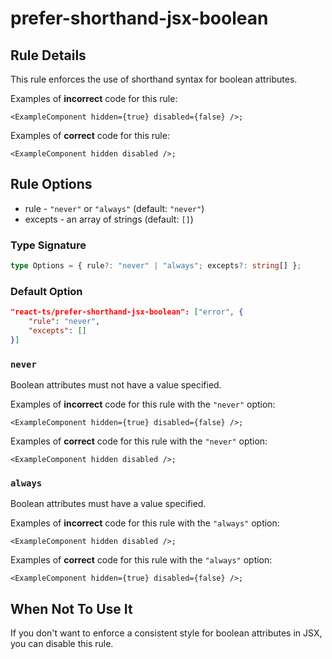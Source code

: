# prefer-shorthand-jsx-boolean

## Rule Details

This rule enforces the use of shorthand syntax for boolean attributes.

Examples of **incorrect** code for this rule:

```tsx
<ExampleComponent hidden={true} disabled={false} />;
```

Examples of **correct** code for this rule:

```tsx
<ExampleComponent hidden disabled />;
```

## Rule Options

- rule - `"never"` or `"always"` (default: `"never"`)
- excepts - an array of strings (default: `[]`)

### Type Signature

```ts
type Options = { rule?: "never" | "always"; excepts?: string[] };
```

### Default Option

```json
"react-ts/prefer-shorthand-jsx-boolean": ["error", {
    "rule": "never",
    "excepts": []
}]
```

### `never`

Boolean attributes must not have a value specified.

Examples of **incorrect** code for this rule with the `"never"` option:

```tsx
<ExampleComponent hidden={true} disabled={false} />;
```

Examples of **correct** code for this rule with the `"never"` option:

```tsx
<ExampleComponent hidden disabled />;
```

### `always`

Boolean attributes must have a value specified.

Examples of **incorrect** code for this rule with the `"always"` option:

```tsx
<ExampleComponent hidden disabled />;
```

Examples of **correct** code for this rule with the `"always"` option:

```tsx
<ExampleComponent hidden={true} disabled={false} />;
```

## When Not To Use It

If you don't want to enforce a consistent style for boolean attributes in JSX, you can disable this rule.
